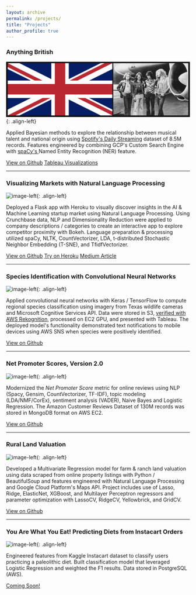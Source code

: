 ```yaml
---
layout: archive
permalink: /projects/
title: "Projects"
author_profile: true
---
```


<h3>Anything British</h3>

![image-left](/images/anything-brit-header.png){: .align-left}

Applied Bayesian methods to explore the relationship between musical talent and national origin using <a href='https://mkt.tableau.com/Public/Datasets/Spotify_Daily_Streaming.csv.zip'> Spotify's Daily Streaming</a> dataset of 8.5M records. Features engineered by combining GCP's Custom Search Engine with <a href ='https://spacy.io/'> spaCy's </a> Named Entity Recognition (NER) feature.

<a href="https://github.com/rwmyers46/Anything-British" class="btn btn--info">View on Github</a>
<a href="https://public.tableau.com/app/profile/russell.w.myers/viz/WhatsintheWater/Dashboard1" class="btn btn--success">Tableau Visualizations</a>

<hr>

<h3>Visualizing Markets with Natural Language Processing</h3>

![image-left](/images/app_screenshot2.png){: .align-left}

 Deployed a Flask app with Heroku to visually discover insights in the AI & Machine Learning startup market using Natural Language Processing. Using Crunchbase data, NLP and Dimensionality Reduction were applied to company descriptions / categories to create an interactive app to explore competitor proximity with Bokeh. Language preparation & processing utilized spaCy, NLTK, CountVectorizer, LDA, t-distributed Stochastic Neighbor Embedding (T-SNE), and TfidfVectorizer.

<a href="https://github.com/rwmyers46/Venture-Market-Proximity" class="btn btn--info">View on Github</a>
<a href="https://ai-ventures.herokuapp.com/" class="btn btn--success">Try on Heroku</a>
<a href="https://medium.com/@rwmyers46/marketing-with-nlp-765f4c607104" class="btn btn--primary">Medium Article</a>

<hr>

<h3>Species Identification with Convolutional Neural Networks</h3>

![image-left](/images/deer.jpg){: .align-left}

<p>Applied convolutional neural networks with Keras / TensorFlow to compute regional species classification using imagery from Texas wildlife cameras and Microsoft Cognitive Services API. Data were stored in S3, <a href="https://rwmyers46.github.io/verify-labels-rekognition/">verified with AWS Rekognition</a>, processed on EC2 GPU, and presented with Tableau. The deployed model's functionality demonstrated text notifications to mobile devices using AWS SNS when species were positively identified.  </p>

<a href="https://github.com/rwmyers46/CNN-Species-Identification" class="btn btn--info">View on Github</a>

<hr>

<h3>Net Promoter Scores, Version 2.0</h3>

![image-left](/images/nps-guage-2.jpg){: .align-left}

Modernized the *Net Promoter Score* metric for online reviews using NLP (Spacy, Gensim, CountVectorizer, TF-IDF), topic modeling (LDA/NMF/CorEx), sentiment analysis (VADER), Naive Bayes and Logistic Regression. The Amazon Customer Reviews Dataset of 130M records was stored in MongoDB format on AWS EC2.

<a href="https://github.com/rwmyers46/Net-Promoter-Score-2.0" class="btn btn--info">View on Github</a>

<hr>

<h3>Rural Land Valuation</h3>

![image-left](/images/cow-2.jpg){: .align-left}

Developed a Multivariate Regression model for farm & ranch land valuation using data scraped from online property listings with Python / BeautifulSoup and features engineered with Natural Language Processing and Google Cloud Platform's Maps API. Project includes use of Lasso, Ridge, ElasticNet, XGBoost, and Multilayer Perceptron regressors and parameter optimization with LassoCV, RidgeCV, Yellowbrick, and GridCV.

<a href="https://github.com/rwmyers46/Rural-Land-Valuation" class="btn btn--info">View on Github</a>

<hr>

<h3>You Are What You Eat! Predicting Diets from Instacart Orders</h3>

![image-left](/images/paleo-image-2.jpg){: .align-left}


Engineered features from Kaggle Instacart dataset to classify users practicing a paleolithic diet.  Built classification model that leveraged Logistic Regression and weighted the F1 results. Data stored in PostgreSQL (AWS).

<a href="https://github.com/rwmyers46/Instacart-Diet-Classification" class="btn btn--info">Coming Soon!</a>
